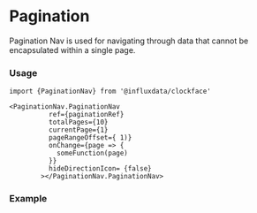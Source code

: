 # Pagination

Pagination Nav is used for navigating through data that cannot be encapsulated within a single page.

### Usage
```tsx
import {PaginationNav} from '@influxdata/clockface'
```
```tsx
<PaginationNav.PaginationNav
          ref={paginationRef}
          totalPages={10}
          currentPage={1}
          pageRangeOffset={ 1)}
          onChange={page => {
            someFunction(page)
          }}
          hideDirectionIcon= {false}
        ></PaginationNav.PaginationNav>
```
### Example
<!-- STORY -->

<!-- STORY HIDE START -->

<!-- STORY HIDE END -->

<!-- PROPS -->
